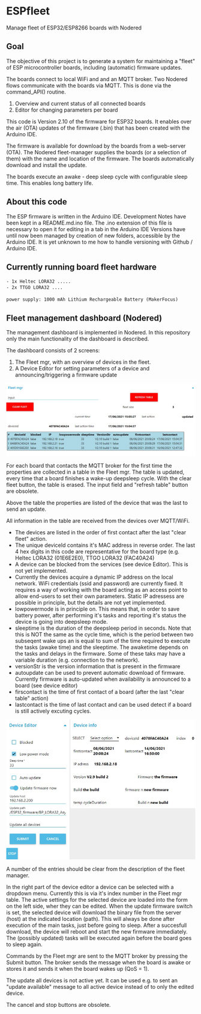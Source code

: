 # ESPfleet
 Manage fleet of ESP32/ESP8266 boards with Nodered
 
## Goal
 
The objective of this project is to generate a system for maintaining a "fleet" of ESP microcontroller boards, including (automatic) firmware updates.
 
The boards connect to local WiFi and and an MQTT broker. 
Two Nodered flows communicate with the boards via MQTT. This is done via the command_API() routine.

1. Overview and current status of all connected boards
2. Editor for changing parameters per board
 
This code is Version 2.10 of the firmware for ESP32 boards. It enables over the air (OTA) updates of the
firmware (.bin) that has been created with the Arduino IDE.

The firmware is available for download by the boards from a web-server (OTA). The Nodered fleet-manager 
supplies the boards (or a selection of them) with the name and location of the firmware. The boards automatically
download and install the update.

The boards execute an awake - deep sleep cycle with configurable sleep time. This enables long battery life. 
 
## About this code 

The ESP firmware is written in the Arduino IDE. Development Notes have been kept in a README.md.ino file.
The .ino extension of this file is necessary to open it for editing in a tab in the Arduino IDE 
Versions have until now been managed by creation of new folders, accessible by the Arduino IDE. It is yet
unknown to me how to handle versioning with Github / Arduino IDE.
 
## Currently running board fleet hardware

    - 1x Heltec LORA32 .....
    - 2x TTGO LORA32 ....
    
    power supply: 1000 mAh Lithium Rechargeable Battery (MakerFocus)
    
## Fleet management dashboard (Nodered)

The management dashboard is implemented in Nodered. In this repository only the main functionality of the dashboard is described. 

The dashboard consists of 2 screens:

1. The Fleet mgr, with an overview of devices in the fleet.
2. A Device Editor for setting parameters of a device and announcing/triggering a firmware update


![alt text](https://github.com/goofy2k/ESPfleet/blob/main/media/Screenshot_Fleet_Mgr.jpg?raw=true)

For each board that contacts the MQTT broker for the first time the properties are collected in a table in the Fleet mgr. The table is updated, every time that a board finishes a wake-up deepsleep cycle.  With the clear fleet button, the table is erased. The input field and  "refresh table" button are obsolete.

Above the table the properties are listed of the device that was the last to send an update.

All information in the table are received from the devices over MQTT/WiFi.

- The devices are listed in the order of first contact after the last "clear fleet" action.
- The unique deviceId contains it's MAC address in reverse order. The last 4 hex digits in this code are representative for the board type (e.g. Heltec LORA32 (01E6E2E0), TTGO LORA32 (FAC40A24)
- A device can be blocked from the services (see device Editor). This is not yet implemented. 
- Currently the devices acquire a dynamic IP address on the local network. WiFi credentials (ssid and password) are currently fixed. It requires a way of working with the board acting as an access point to allow end-users to set their own parameters. Static IP adressess are possible in principle, but the details are not yet implemented. 
- lowpowermode is in principle on. This means that, in order to save battery power, after performing it's tasks and reporting it's status the device is going into deepsleep mode.
- sleeptime is the duration of the deepsleep period in seconds. Note that this is NOT the same as the cycle time, which is the period between two subseqent wake ups an is equal to sum of the time required to execute the tasks (awake time) and the sleeptime. The awaketime depends on the tasks and delays in the firmware. Some of these taks may have a variable duration (e.g. connection to the network).  
-  versionStr is the version information that is present in the firmware
-  autoupdate can be used to prevent automatic download of firmware. Currently firmware is auto-updated when availability is announced to a board (see device editor)
-  firscontact is the time of first contact of a board (after the last "clear table" action) 
-  lastcontact is the time of last contact and can be used detect if a board is still actively excuting cycles.


![alt text](https://github.com/goofy2k/ESPfleet/blob/main/media/Screenshot_Device_Editor.jpg?raw=true)

A number of the entries should be clear from the description of the fleet manager.

In the right part of the device editor a device can be selected with a dropdown menu. Currently this is via it's index number in the Fleet mgr table. The active settings for the selected device are loaded into the form on the left side, wher they can be edited. 
When the update firmware switch is set, the selected device will download the binary file from the server (host) at the indicated location (path). This will always be done after execution of the main tasks, just before going to sleep. After a succesfull download, the device will reboot and start the new firmware immediately. The (possibly updated) tasks will be executed again before the board goes to sleep again. 

Commands by the Fleet mgr are sent to the MQTT broker by pressing the Submit button. The broker sends the message when the board is awake or stores it and sends it when the board wakes up (QoS = 1). 

The update all devices is not active yet. It can be used e.g. to sent an "update available" message to all active device instead of to only the edited device.

The cancel and stop buttons are obsolete.
